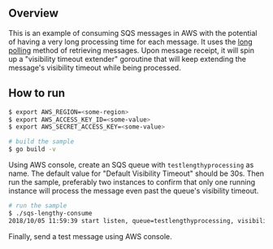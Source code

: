 ## Overview
This is an example of consuming SQS messages in AWS with the potential of having a very long processing time for each message. It uses the [long polling](https://docs.aws.amazon.com/AWSSimpleQueueService/latest/SQSDeveloperGuide/sqs-long-polling.html) method of retrieving messages. Upon message receipt, it will spin up a "visibility timeout extender" goroutine that will keep extending the message's visibility timeout while being processed.

## How to run
```bash
$ export AWS_REGION=<some-region>
$ export AWS_ACCESS_KEY_ID=<some-value>
$ export AWS_SECRET_ACCESS_KEY=<some-value>

# build the sample
$ go build -v
```

Using AWS console, create an SQS queue with `testlengthyprocessing` as name. The default value for "Default Visibility Timeout" should be 30s. Then run the sample, preferably two instances to confirm that only one running instance will process the message even past the queue's visibility timeout.

```bash
# run the sample
$ ./sqs-lengthy-consume
2018/10/05 11:59:39 start listen, queue=testlengthyprocessing, visibility=30s
```

Finally, send a test message using AWS console.
